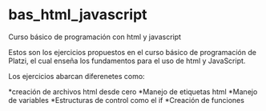 # bas_html_javascript
Curso básico de programación con html y javascript

Estos son los ejercicios propuestos en el curso básico de programación de Platzi, el cual enseña los fundamentos para el uso de html y JavaScript.

Los ejercicios abarcan diferenetes como:

  *creación de archivos html desde cero
  *Manejo de etiquetas html
  *Manejo de variables 
  *Estructuras de control como el if
  *Creación de funciones
